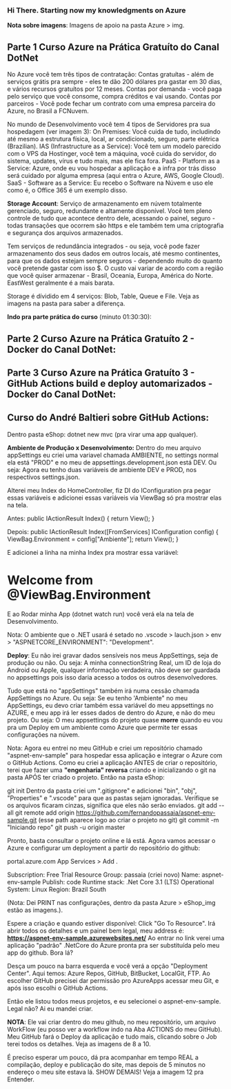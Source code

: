 ### Hi There. Starting now my knowledgments on Azure

**Nota sobre imagens**: Imagens de apoio na pasta Azure > img.

## Parte 1 Curso Azure na Prática Gratuíto do Canal DotNet

No Azure você tem três tipos de contratação:
Contas gratuítas - além de serviços grátis pra sempre - eles te dão 200 dólares pra gastar em 30 dias, e vários recursos gratuítos por 12 meses.
Contas por demanda - você paga pelo serviço que você consome, compra créditos e vai usando.
Contas por parceiros - Você pode fechar um contrato com uma empresa parceira do Azure, no Brasil a FCNuvem.

No mundo de Desenvolvimento você tem 4 tipos de Servidores pra sua hospedagem (ver imagem 3):
On Premises: Você cuida de tudo, includindo até mesmo a estrutura física, local, ar condicionado, seguro, parte elétrica (Brazilian).
IAS (Infrastructure as a Service): Você tem um modelo parecido com o VPS da Hostinger, você tem a máquina, você cuida do servidor, do sistema, updates, vírus  e tudo mais, mas ele fica fora.
PaaS - Platform as a Service: Azure, onde eu vou hospedar a aplicação e a infra por trás disso será cuidado por alguma empresa (aqui entra o Azure, AWS, Google Cloud).
SaaS - Software as a Service: Eu recebo o Software na Núvem e uso ele como é, o Office 365 é um exemplo disso.



**Storage Account**:
Serviço de armazenamento em núvem totalmente gerenciado, seguro, redundante e altamente disponível. Você tem pleno controle de tudo que acontece dentro dele, acessando o painel, seguro - todas transações que ocorrem são https e ele também tem uma criptografia e segurança dos arquivos armazenados.

Tem serviços de redundância integrados - ou seja, você pode fazer armazenamento dos seus dados em outros locais, até mesmo continentes, para que os dados estejam sempre seguros - dependendo muito do quanto você pretende gastar com isso $. O custo vai variar de acordo com a região que você quiser armazenar - Brasil, Oceania, Europa, América do Norte. EastWest geralmente é a mais barata.

Storage é dívidido em 4 serviços: Blob, Table, Queue e File. Veja as imagens na pasta para saber a diferença.


**Indo pra parte prática do curso** (minuto 01:30:30):






## Parte 2 Curso Azure na Prática Gratuíto 2 - Docker do Canal DotNet:






## Parte 3 Curso Azure na Prática Gratuíto 3 - GitHub Actions build e deploy automarizados - Docker do Canal DotNet:







## Curso do André Baltieri sobre GitHub Actions:

Dentro pasta eShop: dotnet new mvc (pra virar uma app qualquer).

**Ambiente de Produção x Desenvolvimento:**
Dentro do meu arquivo appSettings eu criei uma variavel chamada AMBIENTE, no settings normal ela está "PROD" e no meu de appsettings.development.json está DEV. Ou seja: Agora eu tenho duas variáveis de ambiente DEV e PROD, nos respectivos settings.json.

Alterei meu Index do HomeController, fiz DI do IConfiguration pra pegar essas variáveis e adicionei essas variáveis via ViewBag só pra mostrar elas na tela.

Antes:
public IActionResult Index()
{
            return View();
}

Depois:
public IActionResult Index([FromServices] IConfiguration config)
{
    ViewBag.Environment = config["Ambiente"];
    return View();
}

E adicionei a linha na minha Index pra mostrar essa variável: <h1 class="display-4">Welcome from @ViewBag.Environment</h1>
E ao Rodar minha App (dotnet watch run) você verá ela na tela de Desenvolvimento.

Nota: O ambiente que o .NET usará é setado no .vscode > lauch.json > env > "ASPNETCORE_ENVIRONMENT": "Development".

**Deploy**:
Eu não irei gravar dados sensíveis nos meus AppSettings, seja de produção ou não. Ou seja: A minha connectionString Real, um ID de loja do Android ou Apple, qualquer informação verdadeira, não deve ser guardada no appsettings pois isso daria acesso a todos os outros desenvolvedores.

Tudo que está no "appSettings" também irá numa cessão chamada AppSettings no Azure. Ou seja: Se eu tenho 'Ambiente" no meu AppSettings, eu devo criar também essa variável do meu appsettings no AZURE, e meu app irá ler esses dados de dentro do Azure, e não do meu projeto. Ou seja: O meu appsettings do projeto quase **morre** quando eu vou pra um Deploy em um ambiente como Azure que permite ter essas configurações na núvem.

Nota: Agora eu entrei no meu GitHub e criei um repositório chamado "aspnet-env-sample" para hospedar essa aplicação e integrar o Azure com o GitHub Actions. Como eu criei a aplicação ANTES de criar o repositório, terei que fazer uma **"engenharia" reversa** criando e inicializando o git na pasta APÓS ter criado o projeto. Então na pasta eShop:

git init
Dentro da pasta criei um ".gitignore" e adicionei "bin", "obj", "Properties" e ".vscode" para que as pastas sejam ignoradas. Verifique se os arquivos ficaram cinzas, significa que eles não serão enviados.
git add --all
git remote add origin https://github.com/fernandopassaia/aspnet-env-sample.git (esse path aparece logo ao criar o projeto no git)
git commit -m "Iniciando repo"
git push -u origin master

Pronto, basta consultar o projeto online e lá está. Agora vamos acessar o Azure e configurar um deployment a partir do repositório do github:

portal.azure.com
App Services > Add .

Subscription: Free Trial
Resource Group: passaia (criei novo)
Name: aspnet-env-sample
Publish: code
Runtime stack: .Net Core 3.1 (LTS)
Operational System: Linux
Region: Brazil South

(Nota: Dei PRINT nas configurações, dentro da pasta Azure > eShop_img estão as imagens.).

Espere a criação e quando estiver disponível: Click "Go To Resource". Irá abrir todos os detalhes e um painel bem legal, meu address é: **https://aspnet-env-sample.azurewebsites.net/**
Ao entrar no link verei uma aplicação "padrão" .NetCore do Azure pronta pra ser substituída pelo meu app do github. Bora lá?

Desça um pouco na barra esquerda e você verá a opção "Deployment Center". Aqui temos: Azure Repos, GitHub, BitBucket, LocalGit, FTP.
Ao escolher GitHub precisei dar permissão pro AzureApps acessar meu Git, e após isso escolhi o GitHub Actions.

Então ele listou todos meus projetos, e eu selecionei o aspnet-env-sample. Legal não? Ai eu mandei criar.

**NOTA**: Ele vai criar dentro do meu github, no meu repositório, um arquivo WorkFlow (eu posso ver a workflow indo na Aba ACTIONS do meu GitHub).
Meu GitHub fará o Deploy da aplicação e tudo mais, clicando sobre o Job terei todos os detalhes. Veja as imagens de 8 a 10.

É preciso esperar um pouco, dá pra acompanhar em tempo REAL a compilação, deploy e publicação do site, mas depois de 5 minutos no endereço o meu site estava lá. SHOW DEMAIS!
Veja a imagem 12 pra Entender.